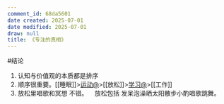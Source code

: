 ```yaml
---
comment_id: 68da5601
date created: 2025-07-01
date modified: 2025-07-01
draw: null
title: 《专注的真相》
---
```

#结论

1. 认知与价值观的本质都是排序
2. 顺序很重要。[[睡眠]]>[运动@](运动@.md)>[[放松]]>[学习@](学习@.md)>[[工作]]
3. 放松里唱歌和冥想 不错。    放松包括 发呆泡澡晒太阳散步小酌唱歌跳舞。  
